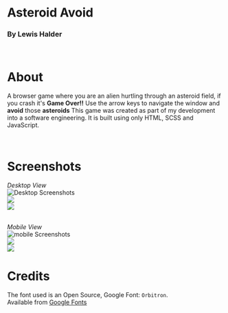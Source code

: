 # Asteroid Avoid
### By Lewis Halder
<br />

About
=====
A browser game where you are an alien hurtling through an asteroid field, if you crash it's **Game Over!!**
Use the arrow keys to navigate the window and **avoid** those **asteroids** 
This game was created as part of my development into a software engineering. It is built using only HTML,
SCSS and JavaScript.

<br />

Screenshots
===========

*Desktop View*<br />
![Desktop Screenshots](./images/startScreenshot.jpg)
<br />
![](./images/gamePlayScreenshot.jpg)
<br />
![](./images/crashedScreenshot.jpg)
<br />

<br /> *Mobile View*<br />
![mobile Screenshots](./images/mobileScreenshot1.jpg)
<br />
![](./images/mobileScreenshot2.jpg)
<br />
![](./images/mobileScreenshot3.jpg)
<br />

Credits
=======

The font used is an Open Source, Google Font: `Orbitron`.
<br />Available from [Google Fonts](https://fonts.google.com/specimen/Inconsolata)

